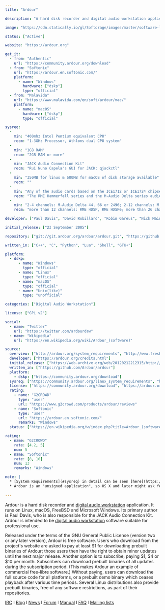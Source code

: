 ```yaml
---
title: "Ardour"

description: "A hard disk recorder and digital audio workstation application. It runs on Linux, MacOS, FreeBSD and Microsoft Windows."

image: "https://cdn.statically.io/gl/Softorage/images/master/software-logo/ardour.png"

status: ["Active"]

website: "https://ardour.org"

get_it:
  - from: "Authentic"
    url: "https://community.ardour.org/download"
  - from: "Softonic"
    url: "https://ardour.en.softonic.com/"
    platform:
      - name: "Windows"
        hardware: ["dskp"]
        type: "official"
  - from: "Malavida"
    url: "https://www.malavida.com/en/soft/ardour/mac/"
    platform:
      - name: "macOS"
        hardware: ["dskp"]
        type: "official"

sysreq:
  -
    min: "400mhz Intel Pentium equivalent CPU"
    recm: "1-3GHz Processor, Athlons dual CPU system"
  -
    min: "1GB RAM"
    recm: "2GB RAM or more"
  -
    min: "JACK Audio Connection Kit"
    recm: "Rui Nuno Capela's GUI for JACK: qjackctl"
  -
    min: "350MB for linux & 600MB for macOS of disk storage available"
    recm: ""
  -
    min: "Any of the audio cards based on the ICE1712 or ICE1724 chipsets will work well (Terratec and M-Audio use these, as well as the EZ8), and the Ensoniq cards and onboard chipsets"
    recm: "The RME Hammerfall series and the M-Audio Delta series audio interface"
  -
    min: "2-4 channels: M-Audio Delta 44, 66 or 2496; 2-12 channels: M-Audio Delta 1010"
    recm: "more than 12 channels: RME HDSP, RME HDSPe; more than 26 channels: RME MADI"

developer: ["Paul Davis", "David Robillard", "Robin Gareus", "Nick Mainsbridge", "Colin Fletcher", "Ben Loftis", "Tim Mayberry", "Others"]

initial_release: ["23 September 2005"]

repository: ["git://git.ardour.org/ardour/ardour.git", "https://github.com/Ardour/ardour"]

written_in: ["C++", "C", "Python", "Lua", "Shell", "GTK+"]

platform:
  - dskp:
      - name: "Windows"
        type: "official"
      - name: "Linux"
        type: "official"
      - name: "macOS"
        type: "official"
      - name: "Unix(like)"
        type: "unofficial"

categories: ["Digital Audio Workstation"]

license: ["GPL v2"]

social:
  - name: "Twitter"
    url: "https://twitter.com/ardourdaw"
  - name: "Wikipedia"
    url: "https://en.wikipedia.org/wiki/Ardour_(software)"

source:
  overview: ["http://ardour.org/system_requirements", "http://www.freshports.org/audio/ardour/", "https://community.ardour.org/download"]
  developer: ["https://ardour.org/credits.html"]
  initial_release: ["https://web.archive.org/web/20120212212315/http://osdir.com/ml/audio.ardour.devel/2005-09/msg00084.html"]
  written_in: ["https://github.com/Ardour/ardour"]
  platform:
    - dskp: ["https://community.ardour.org/download"]
  sysreq: ["https://community.ardour.org/linux_system_requirements", "https://ardour.org/requirements.html"]
  license: ["https://community.ardour.org/download", "https://ardour.org/copying.html"]
  rating:
    - name: "G2CROWD"
      type: "user"
      url: "https://www.g2crowd.com/products/ardour/reviews"
    - name: "Softonic"
      type: "user"
      url: "https://ardour.en.softonic.com/"
      remarks: "Windows"
  status: ["https://en.wikipedia.org/w/index.php?title=Ardour_(software)&oldid=877631152", "https://discourse.ardour.org/c/blog"]

rating:
  - name: "G2CROWD"
    rate: [4.2, 5]
    num: 5
  - name: "Softonic"
    rate: [8, 10]
    num: 13
    remarks: "Windows"

note: |
  * [System Requirements](#sysreq) in detail can be seen [here](https://community.ardour.org/linux_system_requirements) & [here](https://ardour.org/requirements.html)
  * Ardour is an "unsigned application", so OS X and later might ask for extra confirmation the first time you run it.
  
---
```

  Ardour is a hard disk recorder and [digital audio workstation](/categories/digital-audio-workstation) application. It runs on Linux, macOS, FreeBSD and Microsoft Windows. Its primary author is Paul Davis, who is also responsible for the JACK Audio Connection Kit. Ardour is intended to be [digital audio workstation](/categories/digital-audio-workstation) software suitable for professional use.
  
  Released under the terms of the GNU General Public License (version two or any later version), Ardour is free software. Users who download from the project's website are asked to pay at least $1 for downloading prebuilt binaries of Ardour; those users then have the right to obtain minor updates until the next major release. Another option is to subscribe, paying $1, $4 or $10 per month. Subscribers can download prebuilt binaries of all updates during the subscription period. (This makes Ardour an example of commercial free-libre software.) Without paying, users can download the full source code for all platforms, or a prebuilt demo binary which ceases playback after various time periods. Several Linux distributions also provide prebuilt binaries, free of any software restrictions, as part of their repositories.
  
  [IRC](http://webchat.freenode.net/?channels=ardour) I [Blog](https://discourse.ardour.org/c/blog) I [News](https://community.ardour.org/news) I [Forum](https://discourse.ardour.org/) I [Manual](http://manual.ardour.org/toc/) I [FAQ](https://community.ardour.org/realfaq) I [Mailing lists](https://ardour.org/community.html#mailinglists)
  
